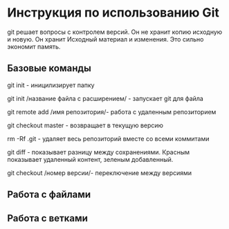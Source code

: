 # Инструкция по использованию Git

git  решает вопросы с контролем версий. Он не хранит копию исходную и новую. Он хранит Исходный материал и изменения. Это сильно экономит память.

## Базовые команды
git init - иницилизирует папку

git init /название файла c расширением/ - запускает git для файла

git remote add /имя репозитория/- работа с удаленным репозиторием

git checkout master - возвращает в текущую версию

rm -Rf .git - удаляет весь репозиторий вместе со всеми коммитами

git diff - показывает разницу между сохранениями. Красным показывает удаленный контент, зеленым добавленный.

git checkout /номер версии/- переключение между версиями

## Работа с файлами

## Работа с ветками
